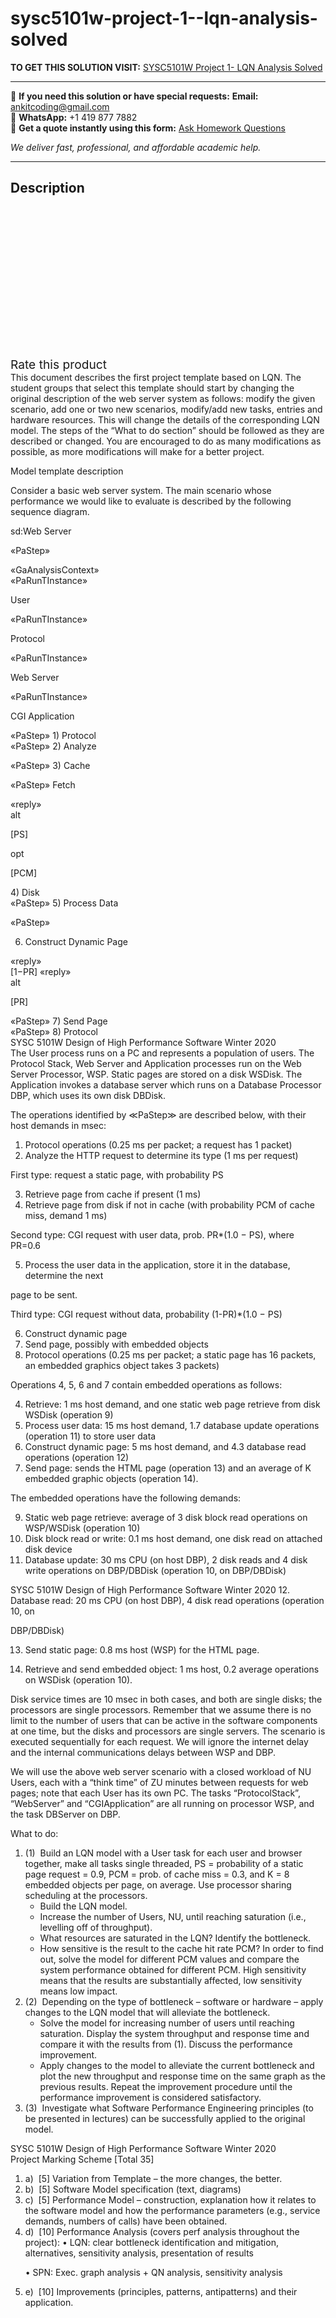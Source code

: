 # sysc5101w-project-1--lqn-analysis-solved
**TO GET THIS SOLUTION VISIT:** [SYSC5101W Project 1- LQN Analysis Solved](https://www.ankitcodinghub.com/product/sysc5101w-project-1-lqn-analysis-solved/)


---

📩 **If you need this solution or have special requests:** **Email:** ankitcoding@gmail.com  
📱 **WhatsApp:** +1 419 877 7882  
📄 **Get a quote instantly using this form:** [Ask Homework Questions](https://www.ankitcodinghub.com/services/ask-homework-questions/)

*We deliver fast, professional, and affordable academic help.*

---

<h2>Description</h2>



<div class="kk-star-ratings kksr-auto kksr-align-center kksr-valign-top" data-payload="{&quot;align&quot;:&quot;center&quot;,&quot;id&quot;:&quot;96775&quot;,&quot;slug&quot;:&quot;default&quot;,&quot;valign&quot;:&quot;top&quot;,&quot;ignore&quot;:&quot;&quot;,&quot;reference&quot;:&quot;auto&quot;,&quot;class&quot;:&quot;&quot;,&quot;count&quot;:&quot;0&quot;,&quot;legendonly&quot;:&quot;&quot;,&quot;readonly&quot;:&quot;&quot;,&quot;score&quot;:&quot;0&quot;,&quot;starsonly&quot;:&quot;&quot;,&quot;best&quot;:&quot;5&quot;,&quot;gap&quot;:&quot;4&quot;,&quot;greet&quot;:&quot;Rate this product&quot;,&quot;legend&quot;:&quot;0\/5 - (0 votes)&quot;,&quot;size&quot;:&quot;24&quot;,&quot;title&quot;:&quot;SYSC5101W Project 1- LQN Analysis Solved&quot;,&quot;width&quot;:&quot;0&quot;,&quot;_legend&quot;:&quot;{score}\/{best} - ({count} {votes})&quot;,&quot;font_factor&quot;:&quot;1.25&quot;}">

<div class="kksr-stars">

<div class="kksr-stars-inactive">
            <div class="kksr-star" data-star="1" style="padding-right: 4px">


<div class="kksr-icon" style="width: 24px; height: 24px;"></div>
        </div>
            <div class="kksr-star" data-star="2" style="padding-right: 4px">


<div class="kksr-icon" style="width: 24px; height: 24px;"></div>
        </div>
            <div class="kksr-star" data-star="3" style="padding-right: 4px">


<div class="kksr-icon" style="width: 24px; height: 24px;"></div>
        </div>
            <div class="kksr-star" data-star="4" style="padding-right: 4px">


<div class="kksr-icon" style="width: 24px; height: 24px;"></div>
        </div>
            <div class="kksr-star" data-star="5" style="padding-right: 4px">


<div class="kksr-icon" style="width: 24px; height: 24px;"></div>
        </div>
    </div>

<div class="kksr-stars-active" style="width: 0px;">
            <div class="kksr-star" style="padding-right: 4px">


<div class="kksr-icon" style="width: 24px; height: 24px;"></div>
        </div>
            <div class="kksr-star" style="padding-right: 4px">


<div class="kksr-icon" style="width: 24px; height: 24px;"></div>
        </div>
            <div class="kksr-star" style="padding-right: 4px">


<div class="kksr-icon" style="width: 24px; height: 24px;"></div>
        </div>
            <div class="kksr-star" style="padding-right: 4px">


<div class="kksr-icon" style="width: 24px; height: 24px;"></div>
        </div>
            <div class="kksr-star" style="padding-right: 4px">


<div class="kksr-icon" style="width: 24px; height: 24px;"></div>
        </div>
    </div>
</div>


<div class="kksr-legend" style="font-size: 19.2px;">
            <span class="kksr-muted">Rate this product</span>
    </div>
    </div>
<div class="page" title="Page 1">
<div class="section">
<div class="layoutArea">
<div class="column">
This document describes the first project template based on LQN. The student groups that select this template should start by changing the original description of the web server system as follows: modify the given scenario, add one or two new scenarios, modify/add new tasks, entries and hardware resources. This will change the details of the corresponding LQN model. The steps of the “What to do section” should be followed as they are described or changed. You are encouraged to do as many modifications as possible, as more modifications will make for a better project.

Model template description

Consider a basic web server system. The main scenario whose performance we would like to evaluate is described by the following sequence diagram.

</div>
</div>
<div class="layoutArea">
<div class="column">
sd:Web Server

«PaStep»

</div>
<div class="column">
«GaAnalysisContext»

</div>
</div>
<div class="layoutArea">
<div class="column">
«PaRunTInstance»

User

</div>
</div>
<div class="layoutArea">
<div class="column">
«PaRunTInstance»

Protocol

</div>
</div>
<div class="layoutArea">
<div class="column">
«PaRunTInstance»

Web Server

</div>
</div>
<div class="layoutArea">
<div class="column">
«PaRunTInstance»

CGI Application

</div>
</div>
<div class="layoutArea">
<div class="column">
«PaStep» 1) Protocol

</div>
</div>
<div class="layoutArea">
<div class="column">
«PaStep» 2) Analyze

«PaStep» 3) Cache

«PaStep» Fetch

</div>
</div>
<div class="layoutArea">
<div class="column">
«reply»

</div>
</div>
<div class="layoutArea">
<div class="column">
alt

[PS]

</div>
</div>
<div class="layoutArea">
<div class="column">
opt

[PCM]

</div>
</div>
<div class="layoutArea">
<div class="column">
4) Disk

</div>
</div>
<div class="layoutArea">
<div class="column">
«PaStep» 5) Process Data

«PaStep»

6) Construct Dynamic Page

</div>
</div>
<div class="layoutArea">
<div class="column">
«reply»

</div>
</div>
<div class="layoutArea">
<div class="column">
[1−PR] «reply»

</div>
</div>
<div class="layoutArea">
<div class="column">
alt

[PR]

</div>
</div>
<div class="layoutArea">
<div class="column">
«PaStep» 7) Send Page

</div>
</div>
<div class="layoutArea">
<div class="column">
«PaStep» 8) Protocol

</div>
</div>
</div>
</div>
<div class="page" title="Page 2">
<div class="section">
<div class="layoutArea">
<div class="column">
SYSC 5101W Design of High Performance Software Winter 2020

</div>
</div>
<div class="layoutArea">
<div class="column">
The User process runs on a PC and represents a population of users. The Protocol Stack, Web Server and Application processes run on the Web Server Processor, WSP. Static pages are stored on a disk WSDisk. The Application invokes a database server which runs on a Database Processor DBP, which uses its own disk DBDisk.

The operations identified by ≪PaStep≫ are described below, with their host demands in msec:

<ol>
<li>Protocol operations (0.25 ms per packet; a request has 1 packet)</li>
<li>Analyze the HTTP request to determine its type (1 ms per request)</li>
</ol>
First type: request a static page, with probability PS

<ol start="3">
<li>Retrieve page from cache if present (1 ms)</li>
<li>Retrieve page from disk if not in cache (with probability PCM of cache miss, demand 1 ms)</li>
</ol>
Second type: CGI request with user data, prob. PR*(1.0 − PS), where PR=0.6

5. Process the user data in the application, store it in the database, determine the next

page to be sent.

Third type: CGI request without data, probability (1-PR)*(1.0 − PS)

<ol start="6">
<li>Construct dynamic page</li>
<li>Send page, possibly with embedded objects</li>
<li>Protocol operations (0.25 ms per packet; a static page has 16 packets, an embedded
graphics object takes 3 packets)
</li>
</ol>
Operations 4, 5, 6 and 7 contain embedded operations as follows:

<ol start="4">
<li>Retrieve: 1 ms host demand, and one static web page retrieve from disk WSDisk (operation 9)</li>
<li>Process user data: 15 ms host demand, 1.7 database update operations (operation 11) to store user data</li>
<li>Construct dynamic page: 5 ms host demand, and 4.3 database read operations (operation 12)</li>
<li>Send page: sends the HTML page (operation 13) and an average of K embedded graphic objects (operation 14).</li>
</ol>
The embedded operations have the following demands:

<ol start="9">
<li>Static web page retrieve: average of 3 disk block read operations on WSP/WSDisk (operation 10)</li>
<li>Disk block read or write: 0.1 ms host demand, one disk read on attached disk device</li>
<li>Database update: 30 ms CPU (on host DBP), 2 disk reads and 4 disk write operations on DBP/DBDisk (operation 10, on DBP/DBDisk)</li>
</ol>
</div>
</div>
</div>
</div>
<div class="page" title="Page 3">
<div class="section">
<div class="layoutArea">
<div class="column">
SYSC 5101W Design of High Performance Software Winter 2020 12. Database read: 20 ms CPU (on host DBP), 4 disk read operations (operation 10, on

DBP/DBDisk)

13. Send static page: 0.8 ms host (WSP) for the HTML page.

14. Retrieve and send embedded object: 1 ms host, 0.2 average operations on WSDisk (operation 10).

Disk service times are 10 msec in both cases, and both are single disks; the processors are single processors. Remember that we assume there is no limit to the number of users that can be active in the software components at one time, but the disks and processors are single servers. The scenario is executed sequentially for each request. We will ignore the internet delay and the internal communications delays between WSP and DBP.

We will use the above web server scenario with a closed workload of NU Users, each with a “think time” of ZU minutes between requests for web pages; note that each User has its own PC. The tasks “ProtocolStack”, “WebServer” and “CGIApplication” are all running on processor WSP, and the task DBServer on DBP.

What to do:

<ol>
<li>(1) &nbsp;Build an LQN model with a User task for each user and browser together, make all tasks single threaded, PS = probability of a static page request = 0.9, PCM = prob. of cache miss = 0.3, and K = 8 embedded objects per page, on average. Use processor sharing scheduling at the processors.
<ul>
<li>Build the LQN model.</li>
<li>Increase the number of Users, NU, until reaching saturation (i.e., levelling off of
throughput).
</li>
<li>What resources are saturated in the LQN? Identify the bottleneck.</li>
<li>How sensitive is the result to the cache hit rate PCM? In order to find out, solve the model for different PCM values and compare the system performance obtained for different PCM. High sensitivity means that the results are substantially affected, low sensitivity means low impact.</li>
</ul>
</li>
<li>(2) &nbsp;Depending on the type of bottleneck – software or hardware – apply changes to the LQN model that will alleviate the bottleneck.
<ul>
<li>Solve the model for increasing number of users until reaching saturation. Display the system throughput and response time and compare it with the results from (1). Discuss the performance improvement.</li>
<li>Apply changes to the model to alleviate the current bottleneck and plot the new throughput and response time on the same graph as the previous results. Repeat the improvement procedure until the performance improvement is considered satisfactory.</li>
</ul>
</li>
<li>(3) &nbsp;Investigate what Software Performance Engineering principles (to be presented in lectures) can be successfully applied to the original model.</li>
</ol>
</div>
</div>
</div>
</div>
<div class="page" title="Page 4">
<div class="section">
<div class="layoutArea">
<div class="column">
SYSC 5101W Design of High Performance Software Winter 2020

</div>
</div>
<div class="layoutArea">
<div class="column">
Project Marking Scheme [Total 35]

<ol>
<li>a) &nbsp;[5] Variation from Template – the more changes, the better.</li>
<li>b) &nbsp;[5] Software Model specification (text, diagrams)</li>
<li>c) &nbsp;[5] Performance Model – construction, explanation how it relates to the software model and how the performance parameters (e.g., service demands, numbers of calls) have been obtained.</li>
<li>d) &nbsp;[10] Performance Analysis (covers perf analysis throughout the project):
• LQN: clear bottleneck identification and mitigation, alternatives, sensitivity analysis, presentation of results

• SPN: Exec. graph analysis + QN analysis, sensitivity analysis
</li>
<li>e) &nbsp;[10] Improvements (principles, patterns, antipatterns) and their application.</li>
</ol>
</div>
</div>
</div>
</div>
